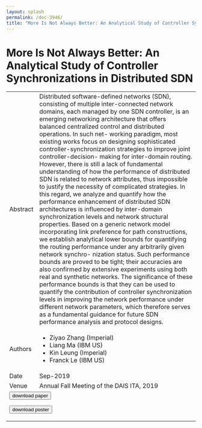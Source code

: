 ```yaml
---
layout: splash
permalink: /doc-3946/
title: "More Is Not Always Better: An Analytical Study of Controller Synchronizations in Distributed SDN"
---
```


# More Is Not Always Better: An Analytical Study of Controller Synchronizations in Distributed SDN

<table>
    <tbody>
    <tr>
        <td>Abstract</td>
        <td>Distributed software-defined networks (SDN), consisting of multiple inter-connected network domains, each managed by one SDN controller, is an emerging networking architecture that offers balanced centralized control and distributed operations. In such net- working paradigm, most existing works focus on designing sophisticated controller-synchronization strategies to improve joint controller-decision- making for inter-domain routing. However, there is still a lack of fundamental understanding of how the performance of distributed SDN is related to network attributes, thus impossible to justify the necessity of complicated strategies. In this regard, we analyze and quantify how the performance enhancement of distributed SDN architectures is influenced by inter-domain synchronization levels and network structural properties. Based on a generic network model incorporating link preference for path constructions, we establish analytical lower bounds for quantifying the routing performance under any arbitrarily given network synchro- nization status. Such performance bounds are proved to be tight; their accuracies are also confirmed by extensive experiments using both real and synthetic networks. The significance of these performance bounds is that they can be used to quantify the contribution of controller synchronization levels in improving the network performance under different network parameters, which therefore serves as a fundamental guidance for future SDN performance analysis and protocol designs.</td>
    </tr>
    <tr>
        <td>Authors</td>
        <td>
            <ul>
                <li>Ziyao Zhang (Imperial)</li>
                <li>Liang Ma (IBM US)</li>
                <li>Kin Leung (Imperial)</li>
                <li>Franck Le (IBM US)</li>
            </ul>
        </td>
    </tr>
    <tr>
        <td>Date</td>
        <td>Sep-2019</td>
    </tr>
    <tr>
        <td>Venue</td>
        <td>Annual Fall Meeting of the DAIS ITA, 2019</td>
    </tr>
        <tr>
            <td colspan="2">
                <form method="get" action="https://ibm.box.com/v/doc-3946-paper">
                    <button type="submit">download paper</button>
                </form>
                <form method="get" action="https://ibm.box.com/v/doc-3946-poster">
                    <button type="submit">download poster</button>
                </form>
            </td>
        </tr>
    </tbody>
</table>
